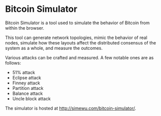 # Bitcoin Simulator

Bitcoin Simulator is a tool used to simulate the behavior of Bitcoin from within the browser.

This tool can generate network topologies, mimic the behavior of real nodes, simulate how these layouts affect the distributed consensus of the system as a whole, and measure the outcomes.

Various attacks can be crafted and measured. A few notable ones are as follows:
- 51% attack
- Eclipse attack
- Finney attack
- Partition attack
- Balance attack
- Uncle block attack

The simulator is hosted at http://simewu.com/bitcoin-simulator/.
